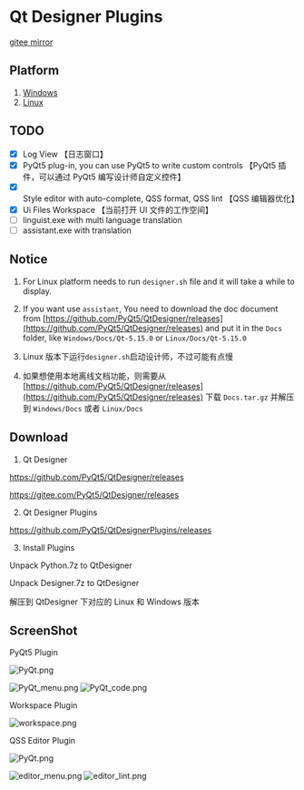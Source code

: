# Qt Designer Plugins

[gitee mirror](https://gitee.com/PyQt5/QtDesignerPlugins)

## Platform

1. [Windows](Windows)
2. [Linux](Linux)

## TODO

- [x] Log View 【日志窗口】
- [x] PyQt5 plug-in, you can use PyQt5 to write custom controls 【PyQt5 插件，可以通过 PyQt5 编写设计师自定义控件】
- [x] Style editor with auto-complete, QSS format, QSS lint 【QSS 编辑器优化】
- [x] Ui Files Workspace 【当前打开 UI 文件的工作空间】
- [ ] linguist.exe with multi language translation
- [ ] assistant.exe with translation

## Notice

1. For Linux platform needs to run `designer.sh` file and it will take a while to display.
2. If you want use `assistant`, You need to download the doc document from [https://github.com/PyQt5/QtDesigner/releases](https://github.com/PyQt5/QtDesigner/releases) and put it in the `Docs` folder, like `Windows/Docs/Qt-5.15.0` or `Linux/Docs/Qt-5.15.0`

3. Linux 版本下运行`designer.sh`启动设计师，不过可能有点慢
4. 如果想使用本地离线文档功能，则需要从[https://github.com/PyQt5/QtDesigner/releases](https://github.com/PyQt5/QtDesigner/releases) 下载 `Docs.tar.gz` 并解压到 `Windows/Docs` 或者 `Linux/Docs`

## Download

1. Qt Designer

https://github.com/PyQt5/QtDesigner/releases

https://gitee.com/PyQt5/QtDesigner/releases

2. Qt Designer Plugins

https://github.com/PyQt5/QtDesignerPlugins/releases

3. Install Plugins

Unpack Python.7z to QtDesigner

Unpack Designer.7z to QtDesigner

解压到 QtDesigner 下对应的 Linux 和 Windows 版本

## ScreenShot

PyQt5 Plugin

![PyQt.png](ScreenShot/PyQt.png)

![PyQt_menu.png](ScreenShot/PyQt_menu.png)
![PyQt_code.png](ScreenShot/PyQt_code.png)

Workspace Plugin

![workspace.png](ScreenShot/workspace.png)

QSS Editor Plugin

![PyQt.png](ScreenShot/editor.png)

![editor_menu.png](ScreenShot/editor_menu.png)
![editor_lint.png](ScreenShot/editor_lint.png)
